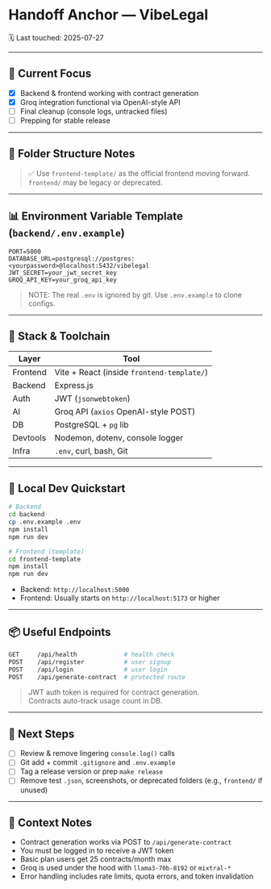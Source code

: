 # Handoff Anchor — VibeLegal
🗓 Last touched: 2025-07-27

---

## 🌟 Current Focus

- [x] Backend & frontend working with contract generation
- [x] Groq integration functional via OpenAI-style API
- [ ] Final cleanup (console logs, untracked files)
- [ ] Prepping for stable release

---

## 📁 Folder Structure Notes

> ✅ Use `frontend-template/` as the official frontend moving forward.  
> `frontend/` may be legacy or deprecated.

---

## 📊 Environment Variable Template (`backend/.env.example`)

```env
PORT=5000
DATABASE_URL=postgresql://postgres:<yourpassword>@localhost:5432/vibelegal
JWT_SECRET=your_jwt_secret_key
GROQ_API_KEY=your_groq_api_key
```

> NOTE: The real `.env` is ignored by git. Use `.env.example` to clone configs.

---

## 🔧 Stack & Toolchain

| Layer      | Tool                    |
|------------|-------------------------|
| Frontend   | Vite + React (inside `frontend-template/`) |
| Backend    | Express.js              |
| Auth       | JWT (`jsonwebtoken`)    |
| AI         | Groq API (`axios` OpenAI-style POST) |
| DB         | PostgreSQL + `pg` lib   |
| Devtools   | Nodemon, dotenv, console logger |
| Infra      | `.env`, curl, bash, Git |

---

## 🚀 Local Dev Quickstart

```bash
# Backend
cd backend
cp .env.example .env
npm install
npm run dev

# Frontend (template)
cd frontend-template
npm install
npm run dev
```

- Backend: `http://localhost:5000`
- Frontend: Usually starts on `http://localhost:5173` or higher

---

## 📦 Useful Endpoints

```bash
GET     /api/health             # health check
POST    /api/register           # user signup
POST    /api/login              # user login
POST    /api/generate-contract  # protected route
```

> JWT auth token is required for contract generation.  
> Contracts auto-track usage count in DB.

---

## 📝 Next Steps

- [ ] Review & remove lingering `console.log()` calls
- [ ] Git add + commit `.gitignore` and `.env.example`
- [ ] Tag a release version or prep `make release`
- [ ] Remove test `.json`, screenshots, or deprecated folders (e.g., `frontend/` if unused)

---

## 🧠 Context Notes

- Contract generation works via POST to `/api/generate-contract`
- You must be logged in to receive a JWT token
- Basic plan users get 25 contracts/month max
- Groq is used under the hood with `llama3-70b-8192` or `mixtral-*`
- Error handling includes rate limits, quota errors, and token invalidation

